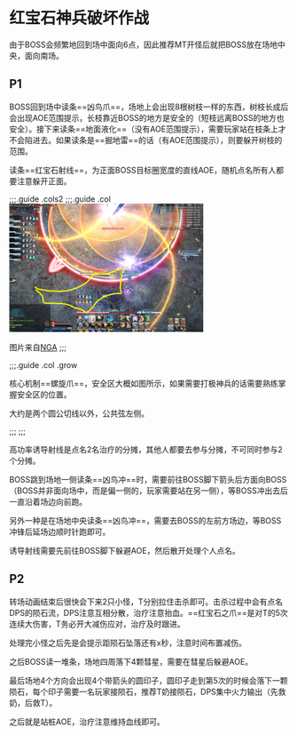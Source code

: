 # 红宝石神兵破坏作战

由于BOSS会频繁地回到场中面向6点，因此推荐<Role name="tank" />MT开怪后就把BOSS放在场地中央，面向南场。

## P1

BOSS回到场中读条==凶鸟爪==，场地上会出现8根树枝一样的东西，树枝长成后会出现AOE范围提示，长枝靠近BOSS的地方是安全的（短枝远离BOSS的地方也安全）。接下来读条==地面液化==（没有AOE范围提示），需要玩家站在枝条上才不会陷进去。如果读条是==掘地雷==的话（有AOE范围提示），则要躲开树枝的范围。

读条==红宝石射线==，为正面BOSS目标圈宽度的直线AOE，随机点名<Role name="tank" /><Role name="healer" /><Role name="dps" />所有人都要注意躲开正面。

;;;.guide .cols2
;;;.guide .col
<img src="./duty.assets/ruby.png" style="width: 350px;"/>

图片来自[NGA](https://nga.178.com/read.php?tid=22860274)
;;;

;;;.guide .col .grow

核心机制==螺旋爪==，安全区大概如图所示，如果需要打极神兵的话需要熟练掌握安全区的位置。

大约是两个圆公切线以外，公共弦左侧。

;;;
;;;

高功率诱导射线是点名2名治疗的分摊，<Role name="tank" /><Role name="dps" />其他人都要去参与分摊，不可同时参与2个分摊。

BOSS跳到场地一侧读条==凶鸟冲==时，需要前往BOSS脚下箭头后方面向BOSS（BOSS并非面向场中，而是偏一侧的，玩家需要站在另一侧），等BOSS冲出去后一直沿着场边向前跑。

另外一种是在场地中央读条==凶鸟冲==，需要去BOSS的左前方场边，等BOSS冲锋后延场边顺时针跑即可。

诱导射线需要先前往BOSS脚下躲避AOE，然后散开处理个人点名。

## P2

转场动画结束后很快会下来2只小怪，<Role name="tank" />T分别拉住击杀即可。击杀过程中会有点名DPS的陨石流，<Role name="dps" />DPS注意互相分散，<Role name="healer" />治疗注意抬血。==红宝石之爪==是对T的5次连续大伤害，<Role name="tank" />T务必开大减伤应对，治疗及时跟进。

处理完小怪之后先是会提示距陨石坠落还有x秒，注意时间布置减伤。

之后BOSS读一堆条，场地四周落下4颗彗星，需要在彗星后躲避AOE。

最后场地4个方向会出现4个带箭头的圆印子，圆印子走到第5次的时候会落下一颗陨石，每个印子需要一名玩家接陨石，推荐<Role name="tank" /><Role name="healer" />T奶接陨石，<Role name="dps" />DPS集中火力输出（先救奶，后救T）。

之后就是站桩AOE，<Role name="healer" />治疗注意维持血线即可。